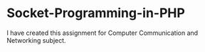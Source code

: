 # Socket-Programming-in-PHP
I have created this assignment for Computer Communication and Networking subject.
